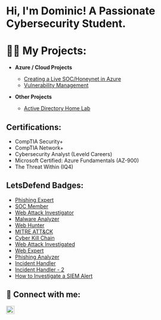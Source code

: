<h1>Hi, I'm Dominic! A Passionate Cybersecurity Student. </h1>

<h1>👨‍💻 My Projects:</h1>

- <b> Azure / Cloud Projects </b>
  - [Creating a Live SOC/Honeynet in Azure](https://github.com/Dmarsh1935/Azure-SOC)
  - [Vulnerability Management](https://github.com/Dmarsh1935/Vulnerability-Management)

- <b> Other Projects </b>
  - [Active Directory Home Lab](https://github.com/Dmarsh1935/AD-Lab)



## Certifications: 
- CompTIA Security+ 
- CompTIA Network+
- Cybersecurity Analyst (Leveld Careers)
- Microsoft Certified: Azure Fundamentals (AZ-900)
- The Threat Within (IQ4) 


## LetsDefend Badges:
- [Phishing Expert](https://app.letsdefend.io/my-badges/detail/a7f16098-15b9-43ff-bb75-9cab6020f8a2)
- [SOC Member](https://app.letsdefend.io/my-badges/detail/e01d502e-067f-44e2-9507-8373eb2663b2)
- [Web Attack Investigator](https://app.letsdefend.io/my-badges/detail/a5f9d307-1107-40c7-998e-ca09ec93d6db)
- [Malware Analyzer](https://app.letsdefend.io/my-badges/detail/3fe22dab-3b38-4fa0-8e80-c7fd89863594)
- [Web Hunter](https://app.letsdefend.io/my-badges/detail/b6589dc3-e2d8-406d-924d-a84ed0d4efde)
- [MITRE ATT&CK](https://app.letsdefend.io/my-badges/detail/7f5a3a70-326e-4adc-8fbc-e24f1fa1b51f)
- [Cyber Kill Chain](https://app.letsdefend.io/my-badges/detail/b91e3ff1-6d5b-42ac-83a9-a47ae6d34674)
- [Web Attack Investigated](https://app.letsdefend.io/my-badges/detail/4c324635-a1e3-4294-9038-3218e0641c92)
- [Web Expert](https://app.letsdefend.io/my-badges/detail/4c324635-a1e3-4294-9038-3218e0641c92)
- [Phishing Analyzer](https://app.letsdefend.io/my-badges/detail/b009b1d5-8d03-4c5e-bd04-a5fbe49d5fd2)
- [Incident Handler](https://app.letsdefend.io/my-badges/detail/6b7579b3-3081-4458-8f40-77b53f2fab24)
- [Incident Handler - 2](https://app.letsdefend.io/my-badges/detail/6b7579b3-3081-4458-8f40-77b53f2fab24)
- [How to Investigate a SIEM Alert](https://app.letsdefend.io/my-badges/detail/f866a069133b4c9c8dc51b1839dff3f3)













<h2> 🤳 Connect with me:</h2>

[<img align="left" alt="DominicMarsh | LinkedIn" width="22px" src="https://cdn.jsdelivr.net/npm/simple-icons@v3/icons/linkedin.svg" />][linkedin]


[linkedin]: https://www.linkedin.com/in/dominicmarsh721


